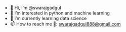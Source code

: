 - 👋 Hi, I’m @swarajgadgul
- 👀 I’m interested in python and machine learning
- 🌱 I’m currently learning data science
- 📫 How to reach me 
📧: swarajgadgul888@gmail.com
<!---
swarajgadgul/swarajgadgul is a ✨ special ✨ repository because its `README.md` (this file) appears on your GitHub profile.
You can click the Preview link to take a look at your changes.
--->
